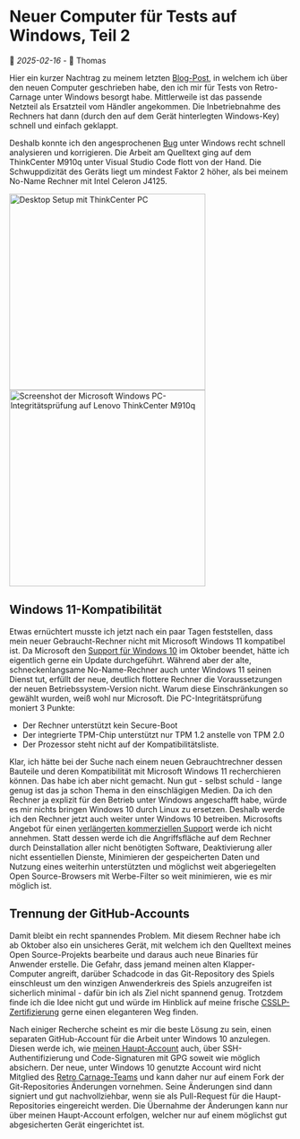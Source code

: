 # Neuer Computer für Tests auf Windows, Teil 2

📅 *2025-02-16* - 🧔 Thomas

Hier ein kurzer Nachtrag zu meinem letzten [Blog-Post](./2025-02-09.md), in welchem ich über den neuen Computer 
geschrieben habe, den ich mir für Tests von Retro-Carnage unter Windows besorgt habe. Mittlerweile ist das passende 
Netzteil als Ersatzteil vom Händler angekommen. Die Inbetriebnahme des Rechners hat dann (durch den auf dem Gerät 
hinterlegten Windows-Key) schnell und einfach geklappt.

Deshalb konnte ich den angesprochenen [Bug](https://github.com/Retro-Carnage-Team/retro-carnage/issues/211) unter 
Windows recht schnell analysieren und korrigieren. Die Arbeit am Quelltext ging auf dem ThinkCenter M910q unter Visual
Studio Code flott von der Hand. Die Schwuppdizität des Geräts liegt um mindest Faktor 2 höher, als bei meinem
No-Name Rechner mit Intel Celeron J4125. 

<div class="pswp-gallery pswp-gallery--single-column" id="gallery-20250216">  
  <a href="/de/media/blog/2025-02-16/desktop.jpg" 
    data-pswp-width="1500" 
    data-pswp-height="1125" 
    target="_blank">
    <img 
        src="/de/media/blog/2025-02-16/desktop-small.jpg" 
        alt="Desktop Setup mit ThinkCenter PC" 
        style="width: 350px" 
        title="Mein Arbeitsplatz mit ThinkCenter M910q"
    />
  </a>
  <a href="/de/media/blog/2025-02-16/integrity-check.png" 
    data-pswp-width="1345" 
    data-pswp-height="1342" 
    target="_blank">
    <img 
        src="/de/media/blog/2025-02-16/integrity-check-small.jpg" 
        alt="Screenshot der Microsoft Windows PC-Integritätsprüfung auf Lenovo ThinkCenter M910q" 
        style="width: 350px" 
        title="Lenovo ThinkCenter M910q erfüllt nicht die Anforderungen von Microsoft Windows 11"
    />
  </a>    
</div>

## Windows 11-Kompatibilität

Etwas ernüchtert musste ich jetzt nach ein paar Tagen feststellen, dass mein neuer Gebraucht-Rechner nicht mit Microsoft
Windows 11 kompatibel ist. Da Microsoft den [Support für Windows 10](https://www.microsoft.com/de-de/windows/end-of-support)
im Oktober beendet, hätte ich eigentlich gerne ein Update durchgeführt. Während aber der alte, schneckenlangsame 
No-Name-Rechner auch unter Windows 11 seinen Dienst tut, erfüllt der neue, deutlich flottere Rechner die Voraussetzungen
der neuen Betriebssystem-Version nicht. Warum diese Einschränkungen so gewählt wurden, weiß wohl nur Microsoft. Die 
PC-Integritätsprüfung moniert 3 Punkte:

- Der Rechner unterstützt kein Secure-Boot
- Der integrierte TPM-Chip unterstützt nur TPM 1.2 anstelle von TPM 2.0
- Der Prozessor steht nicht auf der Kompatibilitätsliste.

Klar, ich hätte bei der Suche nach einem neuen Gebrauchtrechner dessen Bauteile und deren Kompatibilität mit Microsoft 
Windows 11 recherchieren können. Das habe ich aber nicht gemacht. Nun gut - selbst schuld - lange genug ist das ja schon
Thema in den einschlägigen Medien. Da ich den Rechner ja explizit für den Betrieb unter Windows angeschafft habe, würde
es mir nichts bringen Windows 10 durch Linux zu ersetzen. Deshalb werde ich den Rechner jetzt auch weiter unter Windows 
10 betreiben. Microsofts Angebot für einen 
[verlängerten kommerziellen Support](https://learn.microsoft.com/de-de/windows/whats-new/extended-security-updates)
werde ich nicht annehmen. Statt dessen werde ich die Angriffsfläche auf dem Rechner durch Deinstallation aller 
nicht benötigten Software, Deaktivierung aller nicht essentiellen Dienste, Minimieren der gespeicherten Daten und 
Nutzung eines weiterhin unterstützten und möglichst weit abgeriegelten Open Source-Browsers mit Werbe-Filter so weit 
minimieren, wie es mir möglich ist.

## Trennung der GitHub-Accounts

Damit bleibt ein recht spannendes Problem. Mit diesem Rechner habe ich ab Oktober also ein unsicheres Gerät, mit welchem ich
den Quelltext meines Open Source-Projekts bearbeite und daraus auch neue Binaries für Anwender erstelle. Die Gefahr, 
dass jemand meinen alten Klapper-Computer angreift, darüber Schadcode in das Git-Repository des Spiels einschleust um 
den winzigen Anwenderkreis des Spiels anzugreifen ist sicherlich minimal - dafür bin ich als Ziel nicht spannend genug. 
Trotzdem finde ich die Idee nicht gut und würde im Hinblick auf meine frische 
[CSSLP-Zertifizierung](https://www.linkedin.com/posts/t-werner_die-it-sicherheitslage-in-deutschland-ist-activity-7287914968287457281-BDjO?utm_source=share&utm_medium=member_desktop&rcm=ACoAABw2wQQB7wJzxv2fUI5_ieFTycxANLuqiXc) 
gerne einen eleganteren Weg finden.

Nach einiger Recherche scheint es mir die beste Lösung zu sein, einen separaten GitHub-Account für die Arbeit unter 
Windows 10 anzulegen. Diesen werde ich, wie [meinen Haupt-Account](https://github.com/huddeldaddel) auch, über 
SSH-Authentifizierung und Code-Signaturen mit GPG soweit wie möglich absichern. Der neue, unter Windows 10 genutzte 
Account wird nicht Mitglied des 
[Retro Carnage-Teams](https://github.com/Retro-Carnage-Team) und kann daher nur auf einem Fork der Git-Repositories
Änderungen vornehmen. Seine Änderungen sind dann signiert und gut nachvollziehbar, wenn sie als Pull-Request für die 
Haupt-Repositories eingereicht werden. Die Übernahme der Änderungen kann nur über meinen Haupt-Account erfolgen, welcher
nur auf einem möglichst gut abgesicherten Gerät eingerichtet ist.

<link rel="stylesheet" href="/de/assets/css/photoswipe.css">

<script type="module">
    import PhotoSwipeLightbox from '/de/assets/js/photoswipe-lightbox.esm.js';
    new PhotoSwipeLightbox({
      gallery: '#gallery-20250216',
      children: 'a',
      pswpModule: () => import('/de/assets/js/photoswipe.esm.js')
    }).init();    
</script>
